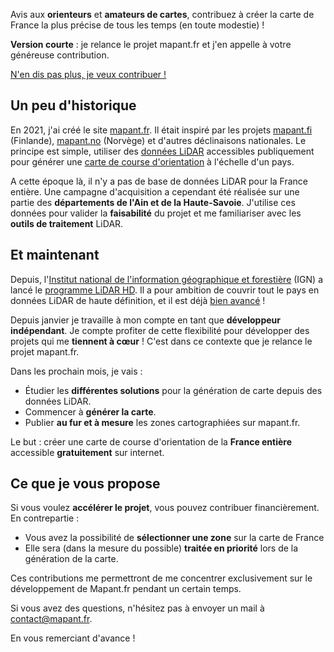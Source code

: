Avis aux **orienteurs** et **amateurs de cartes**, contribuez à créer la carte de France la plus précise de tous les temps (en toute modestie) !

**Version courte** : je relance le projet mapant.fr et j'en appelle à votre généreuse contribution.

<p flex justify-end><a href="/contribute/step-1" role="button" class="!flex items-center gap-2 w-fit">N'en dis pas plus, je veux contribuer !<i i-carbon-arrow-right block h-5 w-5></i></a></p>

## Un peu d'historique

En 2021, j'ai créé le site [mapant.fr](https://mapant.fr). Il était inspiré par les projets [mapant.fi](https://mapant.fi) (Finlande), [mapant.no](https://mapant.no) (Norvège) et d'autres déclinaisons nationales. Le principe est simple, utiliser des [données LiDAR](https://fr.wikipedia.org/wiki/Lidar) accessibles publiquement pour générer une [carte de course d'orientation](https://www.ffcorientation.fr/decouvrir/comment/carte/) à l'échelle d'un pays.

A cette époque là, il n'y a pas de base de données LiDAR pour la France entière. Une campagne d'acquisition a cependant été réalisée sur une partie des **départements de l'Ain et de la Haute-Savoie**. J'utilise ces données pour valider la **faisabilité** du projet et me familiariser avec les **outils de traitement** LiDAR.

## Et maintenant

Depuis, l'[Institut national de l'information géographique et forestière](https://geoservices.ign.fr/lidarhd) (IGN) a lancé le [programme LiDAR HD](https://geoservices.ign.fr/lidarhd). Il a pour ambition de couvrir tout le pays en données LiDAR de haute définition, et il est déjà [bien avancé](https://macarte.ign.fr/carte/322ea69dab4c7e5afabc6ec7043b5994/acquisitionslidarhd) !

Depuis janvier je travaille à mon compte en tant que **développeur indépendant**. Je compte profiter de cette flexibilité pour développer des projets qui me **tiennent à cœur** ! C'est dans ce contexte que je relance le projet mapant.fr.

Dans les prochain mois, je vais :

- Étudier les **différentes solutions** pour la génération de carte depuis des données LiDAR.
- Commencer à **générer la carte**.
- Publier **au fur et à mesure** les zones cartographiées sur mapant.fr.

Le but : créer une carte de course d'orientation de la **France entière** accessible **gratuitement** sur internet.

## Ce que je vous propose

Si vous voulez **accélérer le projet**, vous pouvez contribuer financièrement.  En contrepartie&nbsp;:

- Vous avez la possibilité de **sélectionner une zone** sur la carte de France
- Elle sera (dans la mesure du possible) **traitée en priorité** lors de la génération de la carte.

Ces contributions me permettront de me concentrer exclusivement sur le développement de Mapant.fr pendant un certain temps.

Si vous avez des questions, n'hésitez pas à envoyer un mail à <a href="mailto:contact@mapant.fr" target="_blank">contact@mapant.fr</a>.

En vous remerciant d'avance !
